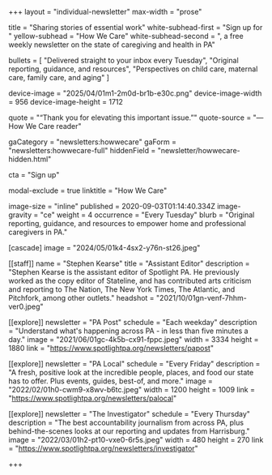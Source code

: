 +++
layout = "individual-newsletter"
max-width = "prose"

title = "Sharing stories of essential work"
white-subhead-first = "Sign up for "
yellow-subhead = "How We Care"
white-subhead-second = ", a free weekly newsletter on the state of caregiving and health in PA"

bullets = [
  "Delivered straight to your inbox every Tuesday",
  "Original reporting, guidance, and resources",
  "Perspectives on child care, maternal care, family care, and aging"
]

device-image = "2025/04/01m1-2m0d-br1b-e30c.png"
device-image-width = 956
device-image-height = 1712

quote = "“Thank you for elevating this important issue.”"
quote-source = "— How We Care reader"

gaCategory = "newsletters:howwecare"
gaForm = "newsletters:howwecare-full"
hiddenField = "newsletter/howwecare-hidden.html"

cta = "Sign up"

modal-exclude = true
linktitle = "How We Care"

image-size = "inline"
published = 2020-09-03T01:14:40.334Z
image-gravity = "ce" 
weight = 4
occurrence = "Every Tuesday"
blurb = "Original reporting, guidance, and resources to empower home and professional caregivers in PA."

[cascade] 
image = "2024/05/01k4-4sx2-y76n-st26.jpeg"

[[staff]]
name = "Stephen Kearse"
title = "Assistant Editor"
description = "Stephen Kearse is the assistant editor of Spotlight PA. He previously worked as the copy editor of Stateline, and has contributed arts criticism and reporting to The Nation, The New York Times, The Atlantic, and Pitchfork, among other outlets."
headshot = "2021/10/01gn-venf-7hhm-ver0.jpeg"

[[explore]]
newsletter = "PA Post"
schedule = "Each weekday"
description = "Understand what's happening across PA - in less than five minutes a day."
image = "2021/06/01gc-4k5b-cx91-fppc.jpeg"
width = 3334
height = 1880
link = "https://www.spotlightpa.org/newsletters/papost"

[[explore]]
newsletter = "PA Local"
schedule = "Every Friday"
description = "A fresh, positive look at the incredible people, places, and food our state has to offer. Plus events, guides, best-of, and more."
image = "2022/02/01h0-cwm9-x8wv-b6tc.jpeg"
width = 1200
height = 1009
link = "https://www.spotlightpa.org/newsletters/palocal"

[[explore]]
newsletter = "The Investigator"
schedule = "Every Thursday"
description = "The best accountability journalism from across PA, plus behind-the-scenes looks at our reporting and updates from Harrisburg."
image = "2022/03/01h2-pt10-vxe0-6r5s.jpeg"
width = 480
height = 270
link = "https://www.spotlightpa.org/newsletters/investigator"

+++

